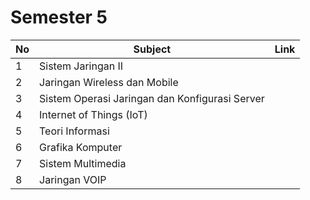 # Semester 5

| No | Subject                                        | Link |
|----|------------------------------------------------|------|
| 1  | Sistem Jaringan II                             |      |
| 2  | Jaringan Wireless dan Mobile                   |      |
| 3  | Sistem Operasi Jaringan dan Konfigurasi Server |      |
| 4  | Internet of Things (IoT)                       |      |
| 5  | Teori Informasi            |      |
| 6  | Grafika Komputer                             |      |
| 7  | Sistem Multimedia                            |      |
| 8  | Jaringan VOIP  |      |